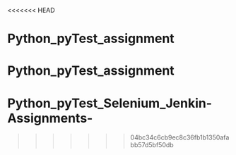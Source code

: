 <<<<<<< HEAD
# Python_pyTest_assignment
Python_pyTest_assignment
=======
# Python_pyTest_Selenium_Jenkin-Assignments-
>>>>>>> 04bc34c6cb9ec8c36fb1b1350afabb57d5bf50db
